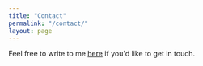 ```yaml
---
title: "Contact"
permalink: "/contact/"
layout: page
---
```


Feel free to write to me [here](mailto:tkuehn@posteo.de) if you'd like to get in touch. 
